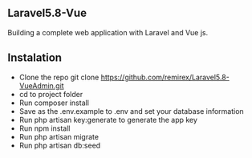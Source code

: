 ## Laravel5.8-Vue

Building a complete web application with Laravel and Vue js.

## Instalation

- Clone the repo git clone https://github.com/remirex/Laravel5.8-VueAdmin.git
- cd to project folder
- Run composer install
- Save as the .env.example to .env and set your database information
- Run php artisan key:generate to generate the app key
- Run npm install
- Run php artisan migrate
- Run php artisan db:seed